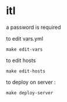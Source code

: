 # itl

a password is required

to edit vars.yml

    make edit-vars

to edit hosts

    make edit-hosts

to deploy on server :

    make deploy-server
